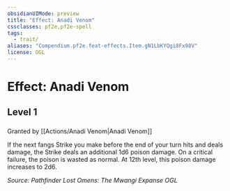 ```yaml
---
obsidianUIMode: preview
title: "Effect: Anadi Venom"
cssclasses: pf2e,pf2e-spell
tags:
  - trait/
aliases: "Compendium.pf2e.feat-effects.Item.gN1LbKYQgi8Fx98V"
license: OGL
---
```

# Effect: Anadi Venom
## Level 1
### 






Granted by [[Actions/Anadi Venom|Anadi Venom]]

If the next fangs Strike you make before the end of your turn hits and deals damage, the Strike deals an additional 1d6 poison damage. On a critical failure, the poison is wasted as normal. At 12th level, this poison damage increases to 2d6.

*Source: Pathfinder Lost Omens: The Mwangi Expanse*
*OGL*